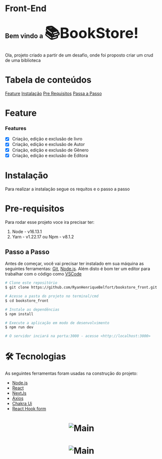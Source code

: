 # Front-End
## Bem vindo a <font size="8">📚BookStore!</font>
Ola, projeto criado a partir de um desafio, onde foi proposto criar um crud de uma 
biblioteca


Tabela de conteúdos 
================
<!--ts--> 
[Feature](#feature)
[Instalação](#instalação) 
[Pre Requisitos](#pre-requisitos) 
[Passa a Passo](#passo-a-passo)  <!--te-->



# Feature

### Features

 - [x] Criação, edição e exclusão de livro
 - [x] Criação, edição e exclusão de Autor
 - [x] Criação, edição e exclusão de Gênero
 - [x] Criação, edição e exclusão de Editora

# Instalação
Para realizar a instalação segue os requitos e o passo a passo

# Pre-requisitos

Para rodar esse projeto voce ira precisar ter:

1.  Node - v16.13.1
2.  Yarn - v1.22.17 ou Npm - v8.1.2

## Passo a Passo

Antes de começar, você vai precisar ter instalado em sua máquina as seguintes ferramentas: [Git](https://git-scm.com), [Node.js](https://nodejs.org/en/). Além disto é bom ter um editor para trabalhar com o código como [VSCode](https://code.visualstudio.com/)

```bash
# Clone este repositório
$ git clone https://github.com/RyanHenriqueBelfort/bookstore_front.git

# Acesse a pasta do projeto no terminal/cmd
$ cd bookstore_front

# Instale as dependências
$ npm install

# Execute a aplicação em modo de desenvolvimento
$ npm run dev

# O servidor inciará na porta:3000 - acesse <http://localhost:3000>
```
# 🛠 Tecnologias
As seguintes ferramentas foram usadas na construção do projeto:
 - [Node.js](https://nodejs.org/en/) 
 - [React](https://pt-br.reactjs.org/) 
 - [NextJs](https://nextjs.org) 
 - [Axios](https://axios-http.com/docs/intro)
 - [Chakra Ui](https://chakra-ui.com) 
 - [React Hook form](https://react-hook-form.com)


<h1 align="center">  <img alt="Main" title="#BookStore" src="https://user-images.githubusercontent.com/70604408/182021550-ab9adcd7-9e7a-4581-8b8e-b4efe9495074.png" />  </h1>

<h1 align="center">  <img alt="Main" title="#BookStore" src="https://user-images.githubusercontent.com/70604408/182021619-1e178cdd-214d-419c-9952-2b907c844f28.png" />  </h1>
